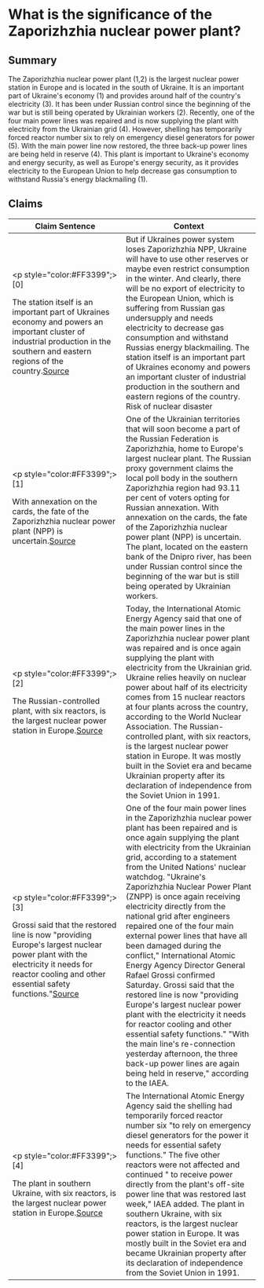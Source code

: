 # What is the significance of the Zaporizhzhia nuclear power plant?

## Summary
The Zaporizhzhia nuclear power plant (1,2) is the largest nuclear power station in Europe and is located in the south of Ukraine. It is an important part of Ukraine's economy (1) and provides around half of the country's electricity (3). It has been under Russian control since the beginning of the war but is still being operated by Ukrainian workers (2). Recently, one of the four main power lines was repaired and is now supplying the plant with electricity from the Ukrainian grid (4). However, shelling has temporarily forced reactor number six to rely on emergency diesel generators for power (5). With the main power line now restored, the three back-up power lines are being held in reserve (4). This plant is important to Ukraine's economy and energy security, as well as Europe's energy security, as it provides electricity to the European Union to help decrease gas consumption to withstand Russia's energy blackmailing (1).

## Claims
| Claim Sentence | Context |
|---|---|
|<p style="color:#FF3399";>[0]</p>The station itself is an important part of Ukraines economy and powers an important cluster of industrial production in the southern and eastern regions of the country.<a href="https://www.wilsoncenter.org/blog-post/why-zaporizhzhia-nuclear-power-plant-mattersfor-whole-world" target="_blank">Source</a>| But if Ukraines power system loses Zaporizhzhia NPP, Ukraine will have to use other reserves or maybe even restrict consumption in the winter. And clearly, there will be no export of electricity to the European Union, which is suffering from Russian gas undersupply and needs electricity to decrease gas consumption and withstand Russias energy blackmailing. The station itself is an important part of Ukraines economy and powers an important cluster of industrial production in the southern and eastern regions of the country. Risk of nuclear disaster|
|<p style="color:#FF3399";>[1]</p>With annexation on the cards, the fate of the Zaporizhzhia nuclear power plant (NPP) is uncertain.<a href="https://www.theweek.in/news/world/2022/09/28/russian-referendum-fate-of-zaporizhzhia-nuclear-power-plant-uncertain.html" target="_blank">Source</a>| One of the Ukrainian territories that will soon become a part of the Russian Federation is Zaporizhzhia, home to Europe's largest nuclear plant. The Russian proxy government claims the local poll body in the southern Zaporizhzhia region had 93.11 per cent of voters opting for Russian annexation. With annexation on the cards, the fate of the Zaporizhzhia nuclear power plant (NPP) is uncertain. The plant, located on the eastern bank of the Dnipro river, has been under Russian control since the beginning of the war but is still being operated by Ukrainian workers.|
|<p style="color:#FF3399";>[2]</p>The Russian-controlled plant, with six reactors, is the largest nuclear power station in Europe.<a href="https://www.cnn.com/europe/live-news/russia-ukraine-war-news-09-17-22/h_7dc0b03ad7b5b6356439496a8a23b9c5" target="_blank">Source</a>| Today, the International Atomic Energy Agency said that one of the main power lines in the Zaporizhzhia nuclear power plant was repaired and is once again supplying the plant with electricity from the Ukrainian grid. Ukraine relies heavily on nuclear power about half of its electricity comes from 15 nuclear reactors at four plants across the country, according to the World Nuclear Association. The Russian-controlled plant, with six reactors, is the largest nuclear power station in Europe. It was mostly built in the Soviet era and became Ukrainian property after its declaration of independence from the Soviet Union in 1991.|
|<p style="color:#FF3399";>[3]</p>Grossi said that the restored line is now "providing Europe's largest nuclear power plant with the electricity it needs for reactor cooling and other essential safety functions."<a href="https://www.cnn.com/europe/live-news/russia-ukraine-war-news-09-17-22/h_aa65b48532723ac938de1b1c49d4bcb6" target="_blank">Source</a>| One of the four main power lines in the Zaporizhzhia nuclear power plant has been repaired and is once again supplying the plant with electricity from the Ukrainian grid, according to a statement from the United Nations' nuclear watchdog. "Ukraine's Zaporizhzhia Nuclear Power Plant (ZNPP) is once again receiving electricity directly from the national grid after engineers repaired one of the four main external power lines that have all been damaged during the conflict," International Atomic Energy Agency Director General Rafael Grossi confirmed Saturday. Grossi said that the restored line is now "providing Europe's largest nuclear power plant with the electricity it needs for reactor cooling and other essential safety functions." "With the main line's re-connection yesterday afternoon, the three back-up power lines are again being held in reserve," according to the IAEA.|
|<p style="color:#FF3399";>[4]</p>The plant in southern Ukraine, with six reactors, is the largest nuclear power station in Europe.<a href="https://www.cnn.com/europe/live-news/russia-ukraine-war-news-09-21-22/h_ea3f873a96167b27be8629c05f9d41f6" target="_blank">Source</a>| The International Atomic Energy Agency said the shelling had temporarily forced reactor number six "to rely on emergency diesel generators for the power it needs for essential safety functions." The five other reactors were not affected and continued " to receive power directly from the plant's off-site power line that was restored last week," IAEA added. The plant in southern Ukraine, with six reactors, is the largest nuclear power station in Europe. It was mostly built in the Soviet era and became Ukrainian property after its declaration of independence from the Soviet Union in 1991.|
